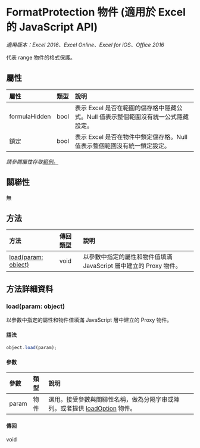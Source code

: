 ﻿# FormatProtection 物件 (適用於 Excel 的 JavaScript API)

_適用版本：Excel 2016、Excel Online、Excel for iOS、Office 2016_

代表 range 物件的格式保護。

## 屬性

| 屬性	     | 類型	   |說明
|:---------------|:--------|:----------|
|formulaHidden|bool|表示 Excel 是否在範圍的儲存格中隱藏公式。Null 值表示整個範圍沒有統一公式隱藏設定。|
|鎖定|bool|表示 Excel 是否在物件中鎖定儲存格。Null 值表示整個範圍沒有統一鎖定設定。|

_請參閱屬性存取[範例。](#範例)_

## 關聯性
無


## 方法

| 方法           | 傳回類型    |說明|
|:---------------|:--------|:----------|
|[load(param: object)](#loadparam-object)|void|以參數中指定的屬性和物件值填滿 JavaScript 層中建立的 Proxy 物件。|

## 方法詳細資料


### load(param: object)
以參數中指定的屬性和物件值填滿 JavaScript 層中建立的 Proxy 物件。

#### 語法
```js
object.load(param);
```

#### 參數
| 參數	    | 類型	   |說明|
|:---------------|:--------|:----------|
|param|物件|選用。接受參數與關聯性名稱，做為分隔字串或陣列。或者提供 [loadOption](loadoption.md) 物件。|

#### 傳回
void

